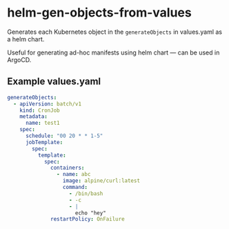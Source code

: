 # helm-gen-objects-from-values

Generates each Kubernetes object in the `generateObjects` in values.yaml as a helm chart.

Useful for generating ad-hoc manifests using helm chart — can be used in ArgoCD.

## Example values.yaml

```yaml
generateObjects:
  - apiVersion: batch/v1
    kind: CronJob
    metadata:
      name: test1
    spec:
      schedule: "00 20 * * 1-5"
      jobTemplate:
        spec:
          template:
            spec:
              containers:
                - name: abc
                  image: alpine/curl:latest
                  command:
                    - /bin/bash
                    - -c
                    - |
                      echo "hey"
              restartPolicy: OnFailure
```
